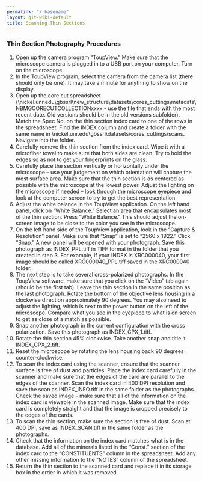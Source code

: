 ```yaml
---
permalink: "/:basename"
layout: git-wiki-default
title: Scanning Thin Sections
---
```


### Thin Section Photography Procedures
1.	Open up the camera program “ToupView.” Make sure that the microscope camera is plugged in to a USB port on your computer. Turn on the microscope. 
2.	In the ToupView program, select the camera from the camera list (there should only be one). It may take a minute for anything to show on the display.
3.	Open up the core cut spreadsheet (\\nickel.unr.edu\gbssrl\new_structure\datasets\cores_cuttings\metadata\NBMGCORECUTCOLLECTIONxxxx - use the file that ends with the most recent date. Old versions should be in the old_versions subfolder). Match the Spec No. on the thin section index card to one of the rows in the spreadsheet. Find the INDEX column and create a folder with the same name in \\nickel.unr.edu\gbssrl\datasets\cores_cuttings\scans. Navigate into the folder.
4.	Carefully remove the thin section from the index card. Wipe it with a microfiber towel to make sure that both sides are clean. Try to hold the edges so as not to get your fingerprints on the glass. 
5.	Carefully place the section vertically or horizontally under the microscope – use your judgement on which orientation will capture the most surface area. Make sure that the thin section is as centered as possible with the microscope at the lowest power. Adjust the lighting on the microscope if needed – look through the microscope eyepiece and look at the computer screen to try to get the best representation.
6.	Adjust the white balance in the ToupView application. On the left hand panel, click on “White Balance.” Select an area that encapsulates most of the thin section. Press “White Balance.” This should adjust the on-screen image to be close to the color you see in the microscope. 
7.	On the left hand side of the ToupView application, look in the “Capture & Resolution” panel. Make sure that “Snap” is set to “2560 x 1922.” Click “Snap.” A new panel will be opened with your photograph. Save this photograph as INDEX_PPL.tiff in TIFF format in the folder that you created in step 3. For example, if your INDEX is XRC000040, your first image should be called XRC000040_PPL.tiff saved in the XRC000040 folder.
8.	The next step is to take several cross-polarized photographs. In the ToupView software, make sure that you click on the “Video” tab again (should be the first tab). Leave the thin section in the same position as the last photograph. Rotate the bottom of the objective lens housing in a clockwise direction approximately 90 degrees. You may also need to adjust the lighting, which is next to the power button on the left of the microscope. Compare what you see in the eyepiece to what is on screen to get as close of a match as possible.
9.	Snap another photograph in the current configuration with the cross polarization. Save this photograph as INDEX_CPX_1.tiff.
10.	Rotate the thin section 45% clockwise. Take another snap and title it INDEX_CPX_2.tiff.
11.	Reset the microscope by rotating the lens housing back 90 degrees counter-clockwise. 
12.	To scan the index card using the scanner, ensure that the scanner surface is free of dust and particles. Place the index card carefully in the scanner and make sure that the edges of the card are parallel to the edges of the scanner. Scan the index card in 400 DPI resolution and save the scan as INDEX_INFO.tiff in the same folder as the photographs. Check the saved image - make sure that all of the information on the index card is viewable in the scanned image. Make sure that the index card is completely straight and that the image is cropped precisely to the edges of the cards. 
13.	To scan the thin section, make sure the section is free of dust. Scan at 400 DPI, save as INDEX_SCAN.tiff in the same folder as the photographs. 
14.	Check that the information on the index card matches what is in the database. Add all of the minerals listed in the “Const.” section of the index card to the “CONSTITUENTS” column in the spreadsheet. Add any other missing information to the “NOTES” column of the spreadsheet.
15.	Return the thin section to the scanned card and replace it in its storage box in the order in which it was removed.